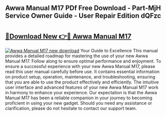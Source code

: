 ## Awwa Manual M17 PDf Free Download - Part-MjH Service Owner Guide - User Repair Edition dQFzc

# <h2><a href="http://bc11672.oget.top/?id=Awwa+Manual+M17">🔗Download New 👉🔴 Awwa Manual M17</a></h2>

[![Awwa Manual M17 new download](https://i.imgur.com/5g1atiW.png)](http://bc11672.oget.top/?id=Awwa+Manual+M17)
Your Guide to Excellence This manual provides a detailed roadmap for mastering the use of your new Awwa Manual M17. Follow along to ensure optimal performance and enjoyment. To ensure a successful experience with your new Awwa Manual M17, please read this user manual carefully before use. It contains essential information on product setup, operation, maintenance, and troubleshooting, ensuring that you are able to use the product effectively and efficiently. The intuitive user interface and advanced features of your new Awwa Manual M17 work in harmony to enhance your experience. Our expectation is that the Awwa Manual M17 has been a reliable companion in your journey to becoming proficient in using your new gadget. Should you need any assistance or clarification, please do not hesitate to contact our support team.
